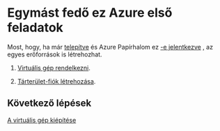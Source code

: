 <properties
    pageTitle="Egymást fedő ez Azure fő tevékenységekről |} Microsoft Azure"
    description="Megtudhatja, hogy miként terv létrehozása és kínálnak majd adott ajánlat előfizetés, és hozhat létre virtuális gép nyújtott szolgáltatások használata."
    services="azure-stack"
    documentationCenter=""
    authors="ErikjeMS"
    manager="byronr"
    editor=""/>

<tags
    ms.service="azure-stack"
    ms.workload="na"
    ms.tgt_pltfrm="na"
    ms.devlang="na"
    ms.topic="get-started-article"
    ms.date="09/26/2016"
    ms.author="erikje"/>

# <a name="azure-stack-poc-first-tasks"></a>Egymást fedő ez Azure első feladatok

Most, hogy, ha már [telepítve](azure-stack-deploy.md) és Azure Papírhalom ez [-e jelentkezve](azure-stack-connect-azure-stack.md) , az egyes erőforrások is létrehozhat.

1.  [Virtuális gép rendelkezni](azure-stack-provision-vm.md).

2.  [Tárterület-fiók létrehozása](azure-stack-provision-storage-account.md).

## <a name="next-steps"></a>Következő lépések

[A virtuális gép kiépítése](azure-stack-subscribe-plan-provision-vm.md)
